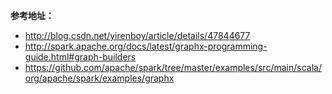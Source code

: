 **参考地址：** 
- http://blog.csdn.net/yirenboy/article/details/47844677 
- http://spark.apache.org/docs/latest/graphx-programming-guide.html#graph-builders 
- https://github.com/apache/spark/tree/master/examples/src/main/scala/org/apache/spark/examples/graphx